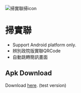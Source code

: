 ![掃實聯掃icon](https://github.com/k27n/scanForTaiwan/blob/main/ic_launcher.png?raw=true "掃實聯掃icon")
# 掃實聯
  * Support Android platform only.
  * 辨別政院版實聯QRCode
  * 自動跳轉簡訊畫面

## Apk Download
Download [here](https://github.com/k27n/scanForTaiwan/releases/download/1.0/default.apk). (test version)
